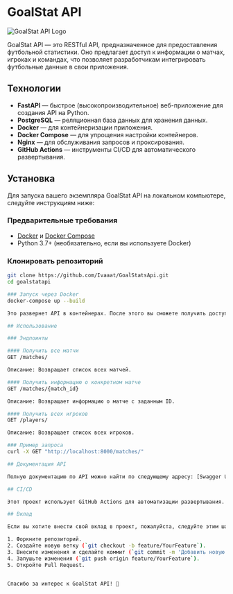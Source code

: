 # GoalStat API

![GoalStat API Logo](https://example.com/logo.png) <!-- Замените на реальную ссылку на изображение логотипа вашего проекта -->

GoalStat API — это RESTful API, предназначенное для предоставления футбольной статистики. Оно предлагает доступ к информации о матчах, игроках и командах, что позволяет разработчикам интегрировать футбольные данные в свои приложения.

## Технологии

- **FastAPI** — быстрое (высокопроизводительное) веб-приложение для создания API на Python.
- **PostgreSQL** — реляционная база данных для хранения данных.
- **Docker** — для контейнеризации приложения.
- **Docker Compose** — для упрощения настройки контейнеров.
- **Nginx** — для обслуживания запросов и проксирования.
- **GitHub Actions** — инструменты CI/CD для автоматического развертывания.

## Установка

Для запуска вашего экземпляра GoalStat API на локальном компьютере, следуйте инструкциям ниже:

### Предварительные требования

- [Docker](https://www.docker.com/get-started) и [Docker Compose](https://docs.docker.com/compose/install/)
- Python 3.7+ (необязательно, если вы используете Docker)

### Клонировать репозиторий

```bash
git clone https://github.com/Ivaaat/GoalStatsApi.git
cd goalstatapi

### Запуск через Docker 
docker-compose up --build

Это развернет API в контейнерах. После этого вы сможете получить доступ к API по адресу http://localhost:8000.

## Использование

### Эндпоинты

#### Получить все матчи
GET /matches/

Описание: Возвращает список всех матчей.

#### Получить информацию о конкретном матче
GET /matches/{match_id}

Описание: Возвращает информацию о матче с заданным ID.

#### Получить всех игроков
GET /players/

Описание: Возвращает список всех игроков.

### Пример запроса
curl -X GET "http://localhost:8000/matches/"

## Документация API

Полную документацию по API можно найти по следующему адресу: [Swagger UI](http://localhost:8000/docs).

## CI/CD

Этот проект использует GitHub Actions для автоматизации развертывания. Каждое изменение в основной ветке автоматически развертывается на сервере.

## Вклад

Если вы хотите внести свой вклад в проект, пожалуйста, следуйте этим шагам:

1. Форкните репозиторий.
2. Создайте новую ветку (`git checkout -b feature/YourFeature`).
3. Внесите изменения и сделайте коммит (`git commit -m 'Добавить новую функцию'`).
4. Запушьте изменения (`git push origin feature/YourFeature`).
5. Откройте Pull Request.


Спасибо за интерес к GoalStat API! 🚀
